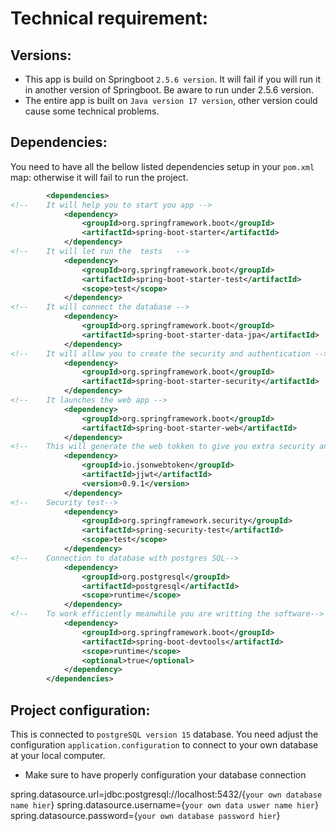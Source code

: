 # Technical requirement:

## Versions:

- This app is build on Springboot `2.5.6 version`. It will fail if you will run it in another version of Springboot. Be aware to run under 2.5.6 version.
- The entire app is built on `Java version 17 version`, other version could cause some technical problems.

## Dependencies:
You need to have all the bellow listed dependencies setup in your `pom.xml` map: otherwise it will fail to run the project.

```XML 
        <dependencies>
<!--    It will help you to start you app -->
            <dependency>
                <groupId>org.springframework.boot</groupId>
                <artifactId>spring-boot-starter</artifactId>
            </dependency>  
<!--    It will let run the  tests   -->
            <dependency>
                <groupId>org.springframework.boot</groupId>
                <artifactId>spring-boot-starter-test</artifactId>
                <scope>test</scope>
            </dependency>
<!--    It will connect the database -->
            <dependency>
                <groupId>org.springframework.boot</groupId>
                <artifactId>spring-boot-starter-data-jpa</artifactId>
            </dependency>
<!--    It will allow you to create the security and authentication -->
            <dependency>
                <groupId>org.springframework.boot</groupId>
                <artifactId>spring-boot-starter-security</artifactId>
            </dependency>
<!--    It launches the web app -->
            <dependency>
                <groupId>org.springframework.boot</groupId>
                <artifactId>spring-boot-starter-web</artifactId>
            </dependency>
<!--    This will generate the web tokken to give you extra security and authentication -->
            <dependency>
                <groupId>io.jsonwebtoken</groupId>
                <artifactId>jjwt</artifactId>
                <version>0.9.1</version>
            </dependency>
<!--    Security test-->
            <dependency>
                <groupId>org.springframework.security</groupId>
                <artifactId>spring-security-test</artifactId>
                <scope>test</scope>
            </dependency>
<!--    Connection to database with postgres SQL-->
            <dependency>
                <groupId>org.postgresql</groupId>
                <artifactId>postgresql</artifactId>
                <scope>runtime</scope>
            </dependency>
<!--    To work efficiently meanwhile you are writting the software-->
            <dependency>
                <groupId>org.springframework.boot</groupId>
                <artifactId>spring-boot-devtools</artifactId>
                <scope>runtime</scope>
                <optional>true</optional>
            </dependency>
        </dependencies>
```

## Project configuration:
This is connected to `postgreSQL version 15` database. You need adjust the configuration `application.configuration` to connect to your own database at your local computer.
- Make sure to have properly configuration your database connection

spring.datasource.url=jdbc:postgresql://localhost:5432/{`your own database name hier`}
spring.datasource.username={`your own data uswer name hier`}
spring.datasource.password={`your own database password hier`}

